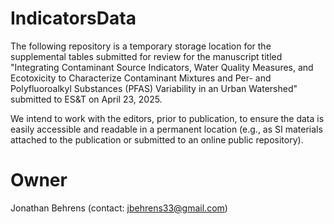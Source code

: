 # IndicatorsData

The following repository is a temporary storage location for the supplemental tables submitted for review for the manuscript titled "Integrating Contaminant Source Indicators, Water Quality Measures, and Ecotoxicity to Characterize Contaminant Mixtures and Per- and Polyfluoroalkyl Substances (PFAS) Variability in an Urban Watershed" submitted to ES&T on April 23, 2025.

We intend to work with the editors, prior to publication, to ensure the data is easily accessible and readable in a permanent location (e.g., as SI materials attached to the publication or submitted to an online public repository).

# Owner
Jonathan Behrens (contact: jbehrens33@gmail.com)
